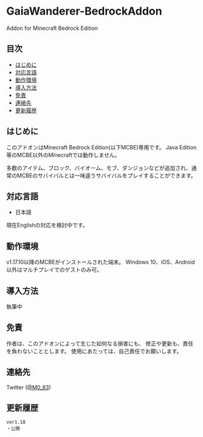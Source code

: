 # GaiaWanderer-BedrockAddon
Addon for Minecraft Bedrock Edition

## 目次
- [はじめに](#はじめに)
- [対応言語](#対応言語)
- [動作環境](#動作環境)
- [導入方法](#導入方法)
- [免責](#免責)
- [連絡先](#連絡先)
- [更新履歴](#更新履歴)

## はじめに
このアドオンはMinecraft Bedrock Edition(以下MCBE)専用です。
Java Edition等のMCBE以外のMinecraftでは動作しません。

多数のアイテム、ブロック、バイオーム、モブ、ダンジョンなどが追加され、通常のMCBEのサバイバルとは一味違うサバイバルをプレイすることができます。

## 対応言語
- 日本語

現在Englishの対応を検討中です。

## 動作環境
v1.17.10以降のMCBEがインストールされた端末。
Windows 10、iOS、Android以外はマルチプレイでのゲストのみ可。

## 導入方法
執筆中

## 免責
作者は、このアドオンによって生じた如何なる損害にも、
修正や更新も、責任を負わないこととします。
使用にあたっては、自己責任でお願いします。

## 連絡先
Twitter ([@M0_83](https://twitter.com/M0_83))

## 更新履歴
	ver1.18
	・公開